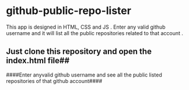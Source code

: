 # github-public-repo-lister
This app is designed in HTML, CSS and JS . Enter any valid github username and it will list all the public repositories related to that account . 
## Just clone this repository and open the index.html file##
####Enter anyvalid github username and see all the public listed repositories of that github account####
